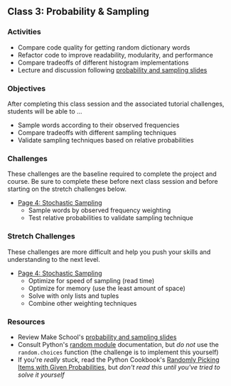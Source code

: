 ## Class 3: Probability & Sampling

### Activities
- Compare code quality for getting random dictionary words
- Refactor code to improve readability, modularity, and performance
- Compare tradeoffs of different histogram implementations
- Lecture and discussion following [probability and sampling slides]

### Objectives
After completing this class session and the associated tutorial challenges, students will be able to ...
- Sample words according to their observed frequencies
- Compare tradeoffs with different sampling techniques
- Validate sampling techniques based on relative probabilities

### Challenges
These challenges are the baseline required to complete the project and course.
Be sure to complete these before next class session and before starting on the stretch challenges below.
- [Page 4: Stochastic Sampling]
    - Sample words by observed frequency weighting
    - Test relative probabilities to validate sampling technique

### Stretch Challenges
These challenges are more difficult and help you push your skills and understanding to the next level.
- [Page 4: Stochastic Sampling]
    - Optimize for speed of sampling (read time)
    - Optimize for memory (use the least amount of space)
    - Solve with only lists and tuples
    - Combine other weighting techniques

### Resources
- Review Make School's [probability and sampling slides]
- Consult Python's [random module] documentation, but *do not* use the `random.choices` function (the challenge is to implement this yourself)
- If you're *really* stuck, read the Python Cookbook's [Randomly Picking Items with Given Probabilities], but *don't read this until you've tried to solve it yourself*


[probability and sampling slides]:slides/Probability.pdf
[Page 4: Stochastic Sampling]: https://www.makeschool.com/academy/tutorial/tweet-generator-data-structures-probability-with-python/stochastic-sampling-506e62a9-e8be-486f-8c72-486baa8c3454
[random module]: https://docs.python.org/3/library/random.html
[Randomly Picking Items with Given Probabilities]: https://www.safaribooksonline.com/library/view/python-cookbook-2nd/0596007973/ch04s22.html
